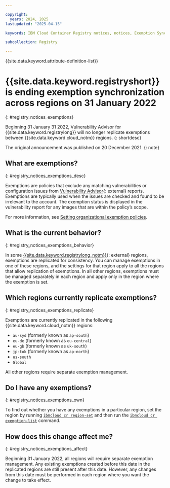 ```yaml
---

copyright:
  years: 2024, 2025
lastupdated: "2025-04-15"

keywords: IBM Cloud Container Registry notices, notices, Exemption Synchronization, replicate exemptions, exemptions, regions

subcollection: Registry

---
```


{{site.data.keyword.attribute-definition-list}}


# {{site.data.keyword.registryshort}} is ending exemption synchronization across regions on 31 January 2022
{: #registry_notices_exemptions}

Beginning 31 January 31 2022, Vulnerability Advisor for {{site.data.keyword.registrylong}} will no longer replicate exemptions between {{site.data.keyword.cloud_notm}} regions.
{: shortdesc}

The original announcement was published on 20 December 2021.
{: note}

## What are exemptions?
{: #registry_notices_exemptions_desc}

Exemptions are policies that exclude any matching vulnerabilities or configuration issues from [Vulnerability Advisor](https://cloud.ibm.com/apidocs/vulnerability-advisor){: external} reports. Exemptions are typically used when the issues are checked and found to be irrelevant to the account. The exemption status is displayed in the vulnerability report for any images that are within the policy’s scope.

For more information, see [Setting organizational exemption policies](/docs/Registry?topic=Registry-va_index&interface=ui#va_managing_policy).

## What is the current behavior?
{: #registry_notices_exemptions_behavior}

In some [{{site.data.keyword.registrylong_notm}}](https://www.ibm.com/products/container-registry){: external} regions, exemptions are replicated for consistency. You can manage exemptions in one of these regions, and the settings for that region apply to all the regions that allow replication of exemptions. In all other regions, exemptions must be managed separately in each region and apply only in the region where the exemption is set.

## Which regions currently replicate exemptions?
{: #registry_notices_exemptions_replicate}

Exemptions are currently replicated in the following {{site.data.keyword.cloud_notm}} regions:

- `au-syd` (formerly known as `ap-south`)
- `eu-de` (formerly known as `eu-central`)
- `eu-gb` (formerly known as `uk-south`)
- `jp-tok` (formerly known as `ap-north`)
- `us-south`
- `Global`

All other regions require separate exemption management.

## Do I have any exemptions?
{: #registry_notices_exemptions_own}

To find out whether you have any exemptions in a particular region, set the region by running [`ibmcloud cr region-set`](/docs/Registry?topic=Registry-containerregcli#bx_cr_region_set) and then run the [`ibmcloud cr exemption-list`](/docs/Registry?topic=Registry-containerregcli#bx_cr_exemption_list) command.

## How does this change affect me?
{: #registry_notices_exemptions_affect}

Beginning 31 January 2022, all regions will require separate exemption management. Any existing exemptions created before this date in the replicated regions are still present after this date. However, any changes from this date must be performed in each region where you want the change to take effect.
